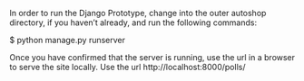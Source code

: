 In order to run the Django Prototype, 
change into the outer autoshop  directory, if you haven’t already, 
and run the following commands:


$ python manage.py runserver

Once you have confirmed that the server is running, use the url in a browser to serve the 
site locally. Use the url http://localhost:8000/polls/
